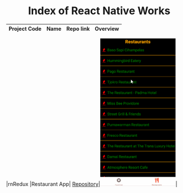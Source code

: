 # 
<h1 align="center">Index of React Native Works</h1>  
  
  | Project Code | Name     | Repo link                                                      |           Overview                  |
  |--------------|:--------:|:--------------------------------------------------------------:|------------------------------------:|
  
  |rnRedux     |Restaurant App| [Repository](https://github.com/marntext/rnRedux.git)|<img src="Img/RNREDUX.gif" height="400">|
  
